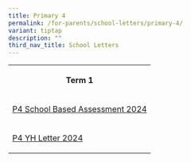```yaml
---
title: Primary 4
permalink: /for-parents/school-letters/primary-4/
variant: tiptap
description: ""
third_nav_title: School Letters
---
```

<table style="minWidth: 25px">
<colgroup>
<col>
</colgroup>
<tbody>
<tr>
<th rowspan="1" colspan="1">
<p>Term 1</p>
</th>
</tr>
<tr>
<td rowspan="1" colspan="1">
<p><a href="/files/2024 Assessment/MPS_2024_T1_032_Primary_4_Assessment_2024.pdf" rel="noopener noreferrer nofollow" target="_blank">P4 School Based Assessment 2024</a>
</p>
</td>
</tr>
<tr>
<td rowspan="1" colspan="1">
<p><a href="/files/YH Letters/MPS_2024_T1___02d__P4_YH_Letter_and_COE_.pdf" rel="noopener noreferrer nofollow" target="_blank">P4 YH Letter 2024</a>
</p>
</td>
</tr>
</tbody>
</table>
<p></p>